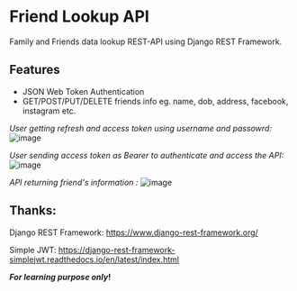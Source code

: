 # Friend Lookup API

Family and Friends data lookup REST-API using Django REST Framework.

## Features
- JSON Web Token Authentication
- GET/POST/PUT/DELETE friends info eg. name, dob, address, facebook, instagram etc.


*User getting refresh and access token using username and passowrd:*
![image](https://user-images.githubusercontent.com/9642377/78633196-f1ff5680-786e-11ea-90dc-062157e19505.png)

*User sending access token as Bearer to authenticate and access the API:*
![image](https://user-images.githubusercontent.com/9642377/78633213-02173600-786f-11ea-875f-9f8a9a365ecb.png)

*API returning friend's information :*
![image](https://user-images.githubusercontent.com/9642377/78633254-1ce9aa80-786f-11ea-92e2-7917b647309f.png)


## Thanks:

Django REST Framework: https://www.django-rest-framework.org/ 

Simple JWT: https://django-rest-framework-simplejwt.readthedocs.io/en/latest/index.html

**_For learning purpose only_!**


